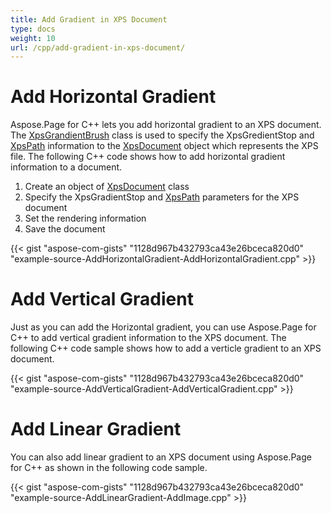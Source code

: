 ```yaml
---
title: Add Gradient in XPS Document
type: docs
weight: 10
url: /cpp/add-gradient-in-xps-document/
---
```


# **Add Horizontal Gradient**
Aspose.Page for C++ lets you add horizontal gradient to an XPS document. The [XpsGrandientBrush](https://apireference.aspose.com/page/cpp/class/aspose.page.x_p_s.xps_model.xps_gradient_brush/) class is used to specify the XpsGredientStop and [XpsPath](https://apireference.aspose.com/page/cpp/class/aspose.page.x_p_s.xps_model.xps_path) information to the [XpsDocument](https://apireference.aspose.com/page/cpp/class/aspose.page.x_p_s.xps_document) object which represents the XPS file. The following C++ code shows how to add horizontal gradient information to a document.

1. Create an object of [XpsDocument](https://apireference.aspose.com/page/cpp/class/aspose.page.x_p_s.xps_document) class
1. Specify the XpsGradientStop and [XpsPath](https://apireference.aspose.com/page/cpp/class/aspose.page.x_p_s.xps_model.xps_path) parameters for the XPS document
1. Set the rendering information
1. Save the document



{{< gist "aspose-com-gists" "1128d967b432793ca43e26bceca820d0" "example-source-AddHorizontalGradient-AddHorizontalGradient.cpp" >}}
# **Add Vertical Gradient**
Just as you can add the Horizontal gradient, you can use Aspose.Page for C++ to add vertical gradient information to the XPS document. The following C++ code sample shows how to add a verticle gradient to an XPS document.





{{< gist "aspose-com-gists" "1128d967b432793ca43e26bceca820d0" "example-source-AddVerticalGradient-AddVerticalGradient.cpp" >}}
# **Add Linear Gradient**
You can also add linear gradient to an XPS document using Aspose.Page for C++ as shown in the following code sample.



{{< gist "aspose-com-gists" "1128d967b432793ca43e26bceca820d0" "example-source-AddLinearGradient-AddImage.cpp" >}}
